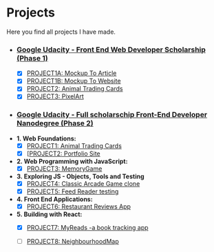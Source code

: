 # Projects
Here you find all projects I have made.

- ### [Google Udacity - Front End Web Developer Scholarship (Phase 1)](https://www.udacity.com/google-scholarships)
   - [x] [PROJECT1A: Mockup To Article](https://codepen.io/dianavile/pen/XzNNgX) 
   - [x] [PROJECT1B: Mockup To Website](https://codepen.io/dianavile/pen/wPozmP) 
   - [x] [PROJECT2: Animal Trading Cards](https://codepen.io/dianavile/pen/pdrXva) 
   - [x] [PROJECT3: PixelArt](https://codepen.io/dianavile/pen/MrEPOq) 

- ### [Google Udacity - Full scholarschip Front-End Developer Nanodegree (Phase 2)](https://eu.udacity.com/course/front-end-web-developer-nanodegree--nd001)
 - **1.&nbsp;Web Foundations:**  
     - [x] [PROJECT1: Animal Trading Cards](https://codepen.io/dianavile/pen/VQMOYp)  
     - [x] [[PROJECT2: Portfolio Site](https://dianavile.github.io/Udacity-Portfolio/)   
  - **2.&nbsp;Web Programming with JavaScript:**  
     - [x] [PROJECT3: MemoryGame](https://dianavile.github.io/Memory/)  
 - **3.&nbsp;Exploring JS - Objects, Tools and Testing**  
     - [x] [PROJECT4: Classic Arcade Game clone](https://dianavile.github.io/ArcadeGame/) 
     - [x] [PROJECT5: Feed Reader testing](https://dianavile.github.io/Jasmine-Test-FeedReader/)
  
  - **4.&nbsp;Front End Applications:**  
     - [x] [PROJECT6: Restaurant Reviews App](https://dianavile.github.io/mws-restaurant-stage-1/)    
  - **5.&nbsp;Building with React:**  
     - [x] [PROJECT7: MyReads -a book tracking app](https://github.com/dianavile/React-MyBooks) 
     - [ ] [PROJECT8: NeighbourhoodMap]() 

 
